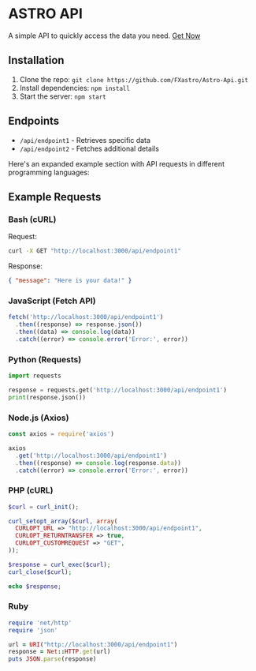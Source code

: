 # ASTRO API

A simple API to quickly access the data you need. [Get Now](https://astro-api-v1-b263985f7644.herokuapp.com/dashboard)

## Installation

1. Clone the repo: `git clone https://github.com/FXastro/Astro-Api.git`
2. Install dependencies: `npm install`
3. Start the server: `npm start`

## Endpoints

- `/api/endpoint1` - Retrieves specific data
- `/api/endpoint2` - Fetches additional details

Here's an expanded example section with API requests in different programming languages:

## Example Requests

### Bash (cURL)

Request:

```bash
curl -X GET "http://localhost:3000/api/endpoint1"
```

Response:

```json
{ "message": "Here is your data!" }
```

### JavaScript (Fetch API)

```javascript
fetch('http://localhost:3000/api/endpoint1')
  .then((response) => response.json())
  .then((data) => console.log(data))
  .catch((error) => console.error('Error:', error))
```

### Python (Requests)

```python
import requests

response = requests.get('http://localhost:3000/api/endpoint1')
print(response.json())
```

### Node.js (Axios)

```javascript
const axios = require('axios')

axios
  .get('http://localhost:3000/api/endpoint1')
  .then((response) => console.log(response.data))
  .catch((error) => console.error('Error:', error))
```

### PHP (cURL)

```php
$curl = curl_init();

curl_setopt_array($curl, array(
  CURLOPT_URL => "http://localhost:3000/api/endpoint1",
  CURLOPT_RETURNTRANSFER => true,
  CURLOPT_CUSTOMREQUEST => "GET",
));

$response = curl_exec($curl);
curl_close($curl);

echo $response;
```

### Ruby

```ruby
require 'net/http'
require 'json'

url = URI("http://localhost:3000/api/endpoint1")
response = Net::HTTP.get(url)
puts JSON.parse(response)
```
